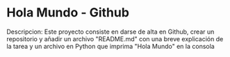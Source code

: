 # Hola Mundo - Github

Descripcion:
Este proyecto consiste en darse de alta en Github, crear un repositorio y añadir un archivo "README.md" con una breve explicación de la tarea y un archivo en Python que imprima "Hola Mundo" en la consola
